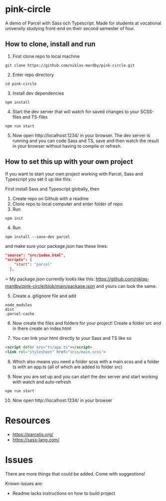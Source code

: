 # pink-circle
A demo of Parcel with Sass och Typescript. Made for students at vocational university studying front-end on their second semester of four.

## How to clone, install and run
1) First clone repo to local machine

```
git clone https://github.com/niklas-mardby/pink-circle.git
```

2) Enter repo directory

```
cd pink-circle
```

3) Install dev dependencies

```
npm install
```

4) Start the dev server that will watch for saved changes to your SCSS-files and TS-files

```
npm run start
```

5) Now open http://localhost:1234/ in your browser. The dev server is running and you can code Sass and TS, save and then watch the result in your browser without having to compile or refresh.

## How to set this up with your own project

If you want to start your own project working with Parcel, Sass and Typescript you set it up like this:

First install Sass and Typescript globally, then

1) Create repo on Github with a readme
2) Clone repo to local computer and enter folder of repo
3) Run
```
npm init
```

4) Run
```
npm install --save-dev parcel
```

and make sure your package.json has these lines:
```json
"source": "src/index.html",
"scripts": {
    "start": "parcel"
  },
```

⭐ My package.json currently looks like this: https://github.com/niklas-mardby/pink-circle/blob/main/package.json and yours can look the same.

5) Create a .gitignore file and add
```
node_modules
dist
.parcel-cache
```

6) Now create the files and folders for your project! Create a folder src and in there create an index.html

7) You can link your html directly to your Sass and TS like so
```html
<script defer src="ts/app.ts"></script>
<link rel="stylesheet" href="scss/main.scss">
```

8) Which also means you need a folder scss with a main.scss and a folder ts with an app.ts (all of which are added to folder src)

9) Now you are set up and you can start the dev server and start working with watch and auto-refresh
```
npm run start
```

10) Now open http://localhost:1234/ in your browser

# Resources

- https://parceljs.org/
- https://sass-lang.com/

# Issues
There are more things that could be added. Come with suggestions!

Known issues are:
- Readme lacks instructions on how to build project

